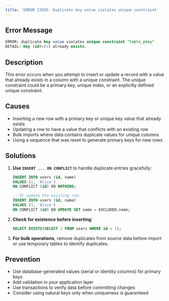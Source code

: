 ```yaml
---
title: 'ERROR 23505: Duplicate key value violates unique constraint'
---
```


## Error Message

```sql
ERROR: duplicate key value violates unique constraint "table_pkey"
DETAIL: Key (id)=(1) already exists.
```

## Description

This error occurs when you attempt to insert or update a record with a value that already exists in a column with a unique constraint. The unique constraint could be a primary key, unique index, or an explicitly defined unique constraint.

## Causes

- Inserting a new row with a primary key or unique key value that already exists
- Updating a row to have a value that conflicts with an existing row
- Bulk imports where data contains duplicate values for unique columns
- Using a sequence that was reset to generate primary keys for new rows

## Solutions

1. **Use `INSERT ... ON CONFLICT`** to handle duplicate entries gracefully:

   ```sql
   INSERT INTO users (id, name)
   VALUES (1, 'Alice')
   ON CONFLICT (id) DO NOTHING;

   -- Or update the existing row:
   INSERT INTO users (id, name)
   VALUES (1, 'Alice')
   ON CONFLICT (id) DO UPDATE SET name = EXCLUDED.name;
   ```

2. **Check for existence before inserting**:

   ```sql
   SELECT EXISTS(SELECT 1 FROM users WHERE id = 1);
   ```

3. **For bulk operations**, remove duplicates from source data before import or use temporary tables to identify duplicates.

## Prevention

- Use database-generated values (serial or identity columns) for primary keys
- Add validation in your application layer
- Use transactions to verify data before committing changes
- Consider using natural keys only when uniqueness is guaranteed
